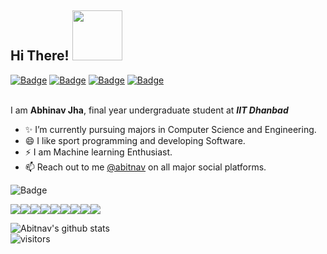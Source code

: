 ## Hi There! <img src="https://thumbs.gfycat.com/BowedExaltedDogwoodtwigborer-max-1mb.gif" width=80>

[![Badge](https://cp-logo.vercel.app/codeforces/abitnav)](https://codeforces.com/profile/abitnav)
[![Badge](https://cp-logo.vercel.app/codechef/abitnav)](https://www.codechef.com/users/abitnav)
[![Badge](https://cp-logo.vercel.app/atcoder/abitnav)](https://atcoder.jp/users/abitnav)
[![Badge](https://leetcode-badge.haozibi.dev/v1cn/accepted-rate/abitnav.svg?logo=leetcode&color=ff5983)](https://Leetcode.com/abitnav)


<br>I am **Abhinav Jha**, final year undergraduate student at ***IIT Dhanbad***

  - ✨ I’m currently pursuing majors in Computer Science and Engineering.
  - 😄 I like sport programming and developing Software.
  - ⚡ I am Machine learning Enthusiast.
  - 📫 Reach out to me [@abitnav](https://www.google.com/search?q=abitnav) on all major social platforms.
  
  ![Badge](https://badges.frapsoft.com/os/v1/open-source.svg?v=103)
  
<img src="https://img.shields.io/badge/node.js%20-%2343853D.svg?&style=for-the-badge&logo=node.js&logoColor=white"/><img src="https://img.shields.io/badge/javascript%20-%23323330.svg?&style=for-the-badge&logo=javascript&logoColor=%23F7DF1E"/><img src="https://img.shields.io/badge/html5%20-%23E34F26.svg?&style=for-the-badge&logo=html5&logoColor=white"/><img src="https://img.shields.io/badge/css3%20-%231572B6.svg?&style=for-the-badge&logo=css3&logoColor=white"/><img src="https://img.shields.io/badge/python%20-%2314354C.svg?&style=for-the-badge&logo=python&logoColor=white"/><img src="https://img.shields.io/badge/c++%20-%2300599C.svg?&style=for-the-badge&logo=c%2B%2B&ogoColor=white"/><img src="https://img.shields.io/badge/java-%23ED8B00.svg?&style=for-the-badge&logo=java&logoColor=white"/><img src="https://img.shields.io/badge/mysql-%2300f.svg?&style=for-the-badge&logo=mysql&logoColor=white"/><img src ="https://img.shields.io/badge/MongoDB-%234ea94b.svg?&style=for-the-badge&logo=mongodb&logoColor=white"/>

  


![Abitnav's github stats](https://github-readme-stats.vercel.app/api?username=abitnav&show_icons=true&hide_border=true)
<br />
![visitors](https://visitor-badge.laobi.icu/badge?page_id=abitnav.abitnav)
